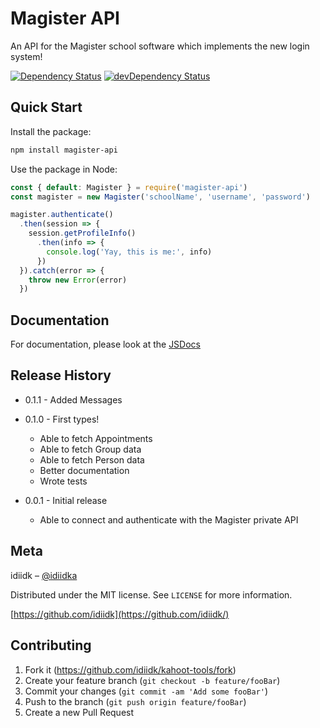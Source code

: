 # Magister API

An API for the Magister school software which implements the new login system!

[![Dependency Status](https://david-dm.org/idiidk/magister-api.svg)](https://david-dm.org/idiidk/magister-api)
[![devDependency Status](https://david-dm.org/idiidk/magister-api/dev-status.svg)](https://david-dm.org/idiidk/magister-api#info=devDependencies)

## Quick Start

Install the package:

```sh
npm install magister-api
```

Use the package in Node:

```javascript
const { default: Magister } = require('magister-api')
const magister = new Magister('schoolName', 'username', 'password')

magister.authenticate()
  .then(session => {
    session.getProfileInfo()
      .then(info => {
        console.log('Yay, this is me:', info)
      })
  }).catch(error => {
    throw new Error(error)
  })
```

## Documentation

For documentation, please look at the [JSDocs](https://idiidk.site/magister-api/)

## Release History

* 0.1.1 - Added Messages

* 0.1.0 - First types!
  * Able to fetch Appointments
  * Able to fetch Group data
  * Able to fetch Person data
  * Better documentation
  * Wrote tests

* 0.0.1 - Initial release
  * Able to connect and authenticate with the Magister private API

## Meta

idiidk – [@idiidka](https://twitter.com/idiidka)

Distributed under the MIT license. See ``LICENSE`` for more information.

[https://github.com/idiidk](https://github.com/idiidk/)

## Contributing

1. Fork it (<https://github.com/idiidk/kahoot-tools/fork>)
2. Create your feature branch (`git checkout -b feature/fooBar`)
3. Commit your changes (`git commit -am 'Add some fooBar'`)
4. Push to the branch (`git push origin feature/fooBar`)
5. Create a new Pull Request